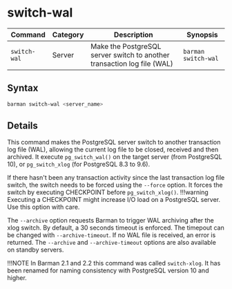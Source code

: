 # switch-wal

|**Command** | **Category** |  **Description**| **Synopsis**|
|------------|--------------|-----------------|----------|
|`switch-wal`|Server|Make the PostgreSQL server switch to another transaction log file (WAL)|`barman switch-wal`|

## Syntax
```bash
barman switch-wal <server_name>
```

## Details

This command makes the PostgreSQL server switch to another transaction log file (WAL), allowing the current log file to be closed, received and then archived.  It execute `pg_switch_wal()` on the target server (from PostgreSQL 10), or `pg_switch_xlog` (for PostgreSQL 8.3 to 9.6).


If there hasn't been any transaction activity since the last transaction log file switch, the switch needs to be forced using the `--force` option.  It forces the switch by executing CHECKPOINT before `pg_switch_xlog()`. 
!!!warning
    Executing a CHECKPOINT might increase I/O load on a PostgreSQL server. Use this option with care.

The `--archive` option requests Barman to trigger WAL archiving after the xlog switch. By default, a 30 seconds timeout is enforced.  The timepout can be changed with `--archive-timeout`. If no WAL file is received, an error is returned.  The `--archive` and `--archive-timeout` options are also available on standby servers.

!!!NOTE
    In Barman 2.1 and 2.2 this command was called `switch-xlog`. It has been renamed for naming consistency with PostgreSQL version 10 and higher.